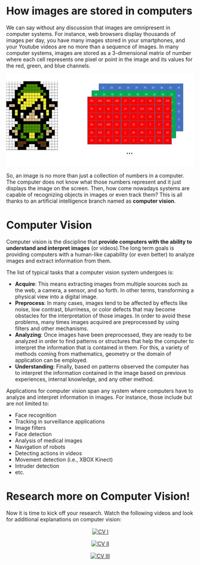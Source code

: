 # How images are stored in computers
We can say without any discussion that images are omnipresent in computer systems. For instance, web browsers display thousands of images per day, you have many images stored in your smartphones, and your Youtube videos are no more than a sequence of images. In many computer systems, images are stored as a 3-dimensional matrix of number where each cell represents one pixel or point in the image and its values for the red, green, and blue channels.
<p align="center">
  <img src="https://github.com/vicsana1/AIJigsaw/raw/master/image-matrix.png"/>
</p>

So, an image is no more than just a collection of numbers in a computer. The computer does not know what those numbers represent and it just displays the image on the screen. Then, how come nowadays systems are capable of recognizing objects in images or even track them? This is all thanks to an artificial intelligence branch named as **computer vision**.

# Computer Vision
Computer vision is the discipline that **provide computers with the ability to understand and interpret images** (or videos).The long term goals is providing computers with a human-like capability (or even better) to analyze images and extract information from them. 

The list of typical tasks that a computer vision system undergoes is:
- **Acquire**: This means extracting images from multiple sources such as the web, a camera, a sensor, and so forth. In other terms, transforming a physical view into a digital image.
- **Preprocess**: In many cases, images tend to be affected by effects like noise, low contrast, blurriness, or color defects that may become obstacles for the interpretation of those images. In order to avoid these problems, many times images acquired are preprocessed by using filters and other mechanisms.
- **Analyzing**: Once images have been preprocessed, they are ready to be analyzed in order to find patterns or structures that help the computer to interpret the information that is contained in them. For this, a variety of methods coming from mathematics, geometry or the domain of application can be employed.
- **Understanding**: Finally, based on patterns observed the computer has to interpret the information contained in the image based on previous experiences, internal knowledge, and any other method.

Applications for computer vision span any system where computers have to analyze and interpret information in images. For instance, those include but are not limited to:
- Face recognition
- Tracking in surveillance applications
- Image filters
- Face detection
- Analysis of medical images
- Navigation of robots
- Detecting actions in videos
- Movement detection (i.e., XBOX Kinect)
- Intruder detection
- etc.

# Research more on Computer Vision!

Now it is time to kick off your research. Watch the following videos and look for additional explanations on computer vision:

<p align="center">
<a href="https://www.youtube.com/watch?v=eQLcDmfmGB0"><img align="center" src="https://img.youtube.com/vi/eQLcDmfmGB0/0.jpg" alt="CV I"></a>
</p>
<p align="center">
<a href="https://www.youtube.com/watch?v=_4qduxGXK44"><img align="center" src="https://img.youtube.com/vi/_4qduxGXK44/0.jpg" alt="CV II"></a>
</p>
<p align="center">
<a href="https://www.youtube.com/watch?v=PdtXbKSdJH4"><img align="center" src="https://img.youtube.com/vi/PdtXbKSdJH4/0.jpg" alt="CV III"></a>
</p>


